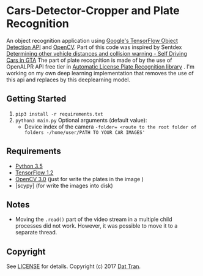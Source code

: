 # Cars-Detector-Cropper and Plate Recognition

An object recognition application using [Google's TensorFlow Object Detection API](https://github.com/tensorflow/models/tree/master/object_detection) and [OpenCV](http://opencv.org/).
Part of this code was inspired by Sentdex [Determining other vehicle distances and collision warning - Self Driving Cars in GTA](https://pythonprogramming.net/detecting-distances-self-driving-car/)
The part of plate recognition is made of by the use of OpenALPR API free tier in [Automatic License Plate Recognition library](https://github.com/openalpr/openalpr) . I'm working on my own deep learning implementation that removes the use of this api and replaces by this deeplearning model.

## Getting Started
1. `pip3 install -r requirements.txt`
2. `python3 main.py` 
    Optional arguments (default value):
    * Device index of the camera `-folder= <route to the root folder of folders -/home/user/PATH TO YOUR CAR IMAGES'`

## Requirements
- [Python 3.5](https://www.continuum.io/downloads)
- [TensorFlow 1.2](https://www.tensorflow.org/)
- [OpenCV 3.0](http://opencv.org/) (just for write the plates in the image )
- [scypy] (for write the images into disk)

## Notes
- Moving the `.read()` part of the video stream in a multiple child processes did not work. However, it was possible to move it to a separate thread.

## Copyright
See [LICENSE](LICENSE) for details.
Copyright (c) 2017 [Dat Tran](http://www.dat-tran.com/).
